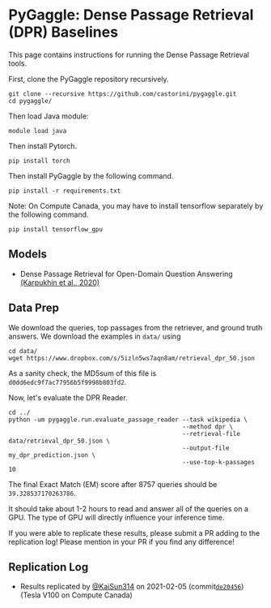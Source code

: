 # PyGaggle: Dense Passage Retrieval (DPR) Baselines

This page contains instructions for running the Dense Passage Retrieval tools.

First, clone the PyGaggle repository recursively.

```
git clone --recursive https://github.com/castorini/pygaggle.git
cd pygaggle/
```
Then load Java module:
```
module load java
```
Then install Pytorch.
```
pip install torch
```
Then install PyGaggle by the following command.
```
pip install -r requirements.txt
```
Note: On Compute Canada, you may have to install tensorflow separately by the following command.
```
pip install tensorflow_gpu 
```

## Models

+ Dense Passage Retrieval for Open-Domain Question Answering [(Karpukhin et al., 2020)](https://arxiv.org/pdf/2004.04906.pdf)

## Data Prep

We download the queries, top passages from the retriever, and ground truth answers. We download the examples in `data/` using
```
cd data/
wget https://www.dropbox.com/s/5izln5ws7aqn8am/retrieval_dpr_50.json
```

As a sanity check, the MD5sum of this file is `d0dd6edc9f7ac77956b5f9998b803fd2`.

Now, let's evaluate the DPR Reader.

```
cd ../
python -um pygaggle.run.evaluate_passage_reader --task wikipedia \
                                                --method dpr \ 
                                                --retrieval-file data/retrieval_dpr_50.json \
                                                --output-file my_dpr_prediction.json \
                                                --use-top-k-passages 10
```

The final Exact Match (EM) score after 8757 queries should be `39.328537170263786`.

It should take about 1-2 hours to read and answer all of the queries on a GPU.
The type of GPU will directly influence your inference time.

If you were able to replicate these results, please submit a PR adding to the replication log!
Please mention in your PR if you find any difference!


## Replication Log

+ Results replicated by [@KaiSun314](https://github.com/KaiSun314) on 2021-02-05 (commit[`de20456`](https://github.com/castorini/pygaggle/commit/de2045635106abf104cd7adaf07525fd4f173a3b)) (Tesla V100 on Compute Canada)
